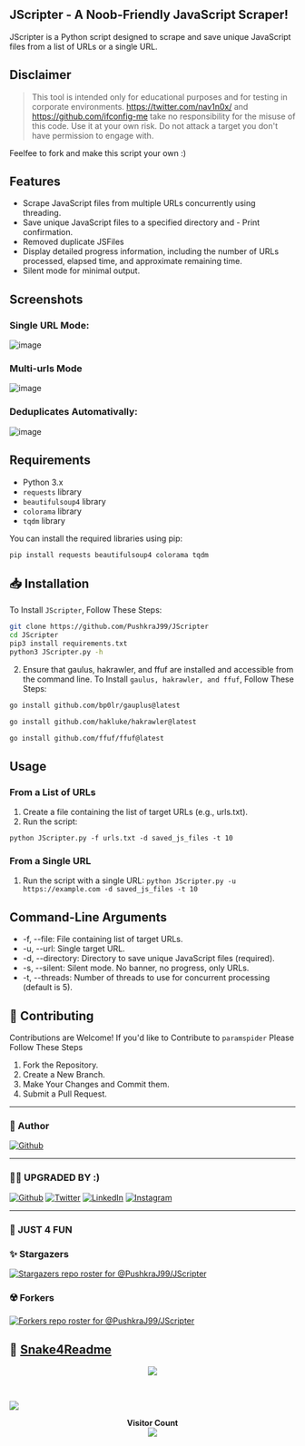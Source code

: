 ## JScripter - A Noob-Friendly JavaScript Scraper!
JScripter is a Python script designed to scrape and save unique JavaScript files from a list of URLs or a single URL.

## Disclaimer

> This tool is intended only for educational purposes and for testing in corporate environments. https://twitter.com/nav1n0x/ and https://github.com/ifconfig-me take no responsibility for the misuse of this code. Use it at your own risk. Do not attack a target you don't have permission to engage with.

Feelfee to fork and make this script your own :)
 

## Features

- Scrape JavaScript files from multiple URLs concurrently using threading.
- Save unique JavaScript files to a specified directory and - Print confirmation.
- Removed duplicate JSFiles
- Display detailed progress information, including the number of URLs processed, elapsed time, and approximate remaining time.
- Silent mode for minimal output.

## Screenshots
### Single URL Mode:
![image](https://github.com/user-attachments/assets/adc50477-0352-4208-9b9c-22f617859faf)

### Multi-urls Mode
![image](https://github.com/user-attachments/assets/0a35f788-3e9b-40d8-bf54-7a926df3d776)

### Deduplicates Automativally:
![image](https://github.com/user-attachments/assets/df056d65-7384-4b8c-aa9c-d78e422cef85)

## Requirements

- Python 3.x
- `requests` library
- `beautifulsoup4` library
- `colorama` library
- `tqdm` library

You can install the required libraries using pip:

```
pip install requests beautifulsoup4 colorama tqdm
```

## 📥 Installation
To Install `JScripter`, Follow These Steps:

```sh
git clone https://github.com/PushkraJ99/JScripter
cd JScripter
pip3 install requirements.txt
python3 JScripter.py -h
```

2. Ensure that gaulus, hakrawler, and ffuf are installed and accessible from the command line.
To Install `gaulus, hakrawler, and ffuf`, Follow These Steps:
```sh
go install github.com/bp0lr/gauplus@latest
```

```sh
go install github.com/hakluke/hakrawler@latest
```

```sh
go install github.com/ffuf/ffuf@latest
```

## Usage

### From a List of URLs
1. Create a file containing the list of target URLs (e.g., urls.txt).
2. Run the script:

```python JScripter.py -f urls.txt -d saved_js_files -t 10```

### From a Single URL
1. Run the script with a single URL:
```python JScripter.py -u https://example.com -d saved_js_files -t 10```

## Command-Line Arguments
* -f, --file: File containing list of target URLs.
* -u, --url: Single target URL.
* -d, --directory: Directory to save unique JavaScript files (required).
* -s, --silent: Silent mode. No banner, no progress, only URLs.
* -t, --threads: Number of threads to use for concurrent processing (default is 5).

## 🤝 Contributing
Contributions are Welcome! If you'd like to Contribute to `paramspider` Please Follow These Steps

1. Fork the Repository.
2. Create a New Branch.
3. Make Your Changes and Commit them.
4. Submit a Pull Request.

---

### 🫣 Author 
[![Github](https://img.shields.io/badge/GitHub-100000?style=for-the-badge&logo=github&logoColor=white)](https://github.com/ifconfig-me)

---

### 🥷🏻 UPGRADED BY :) 
[![Github](https://img.shields.io/badge/GitHub-100000?style=for-the-badge&logo=github&logoColor=white)](https://github.com/PushkraJ99)
[![Twitter](https://img.shields.io/badge/Twitter-1DA1F2?style=for-the-badge&logo=twitter&logoColor=white)](https://twitter.com/intent/follow?screen_name=PushkraJ99) 
[![LinkedIn](https://img.shields.io/badge/LinkedIn-0077B5?style=for-the-badge&logo=linkedin&logoColor=white)](https://www.linkedin.com/in/pushkaraj-dhuri/)
[![Instagram](https://img.shields.io/badge/Instagram-E4405F?style=for-the-badge&logo=instagram&logoColor=white)](https://instagram.com/you_are_not_goodlooking_but_he)

---
### 🤗 JUST 4 FUN
### ✨ Stargazers
[![Stargazers repo roster for @PushkraJ99/JScripter](https://reporoster.com/stars/dark/notext/PushkraJ99/ParamSpider)](https://github.com/PushkraJ99/ParamSpider/stargazers)

### ☢️ Forkers 
[![Forkers repo roster for @PushkraJ99/JScripter](https://reporoster.com/forks/dark/notext/PushkraJ99/ParamSpider)](https://github.com/PushkraJ99/ParamSpider/network/members)

## 🐍 [Snake4Readme](https://github.com/PushkraJ99/Snake4Readme)

<p align="center">
<img src="https://github.com/PushkraJ99/Snake4Readme/blob/main/Snake4Readme/grid-snake.svg">
</p><br>

[![](https://visitcount.itsvg.in/api?id=PushkraJ99&icon=8&color=12)](https://visitcount.itsvg.in)

<p align="center"> 
  <b> Visitor Count </b><br>
  <img src="https://profile-counter.glitch.me/PushkraJ99/count.svg" />
</p><br>
